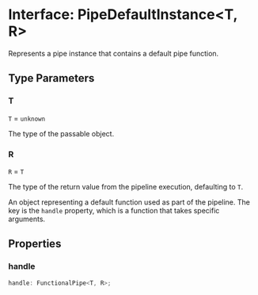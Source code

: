 # Interface: PipeDefaultInstance\<T, R\>

Represents a pipe instance that contains a default pipe function.

## Type Parameters

### T

`T` = `unknown`

The type of the passable object.

### R

`R` = `T`

The type of the return value from the pipeline execution, defaulting to `T`.

An object representing a default function used as part of the pipeline.
The key is the `handle` property, which is a function that takes specific arguments.

## Properties

### handle

```ts
handle: FunctionalPipe<T, R>;
```
